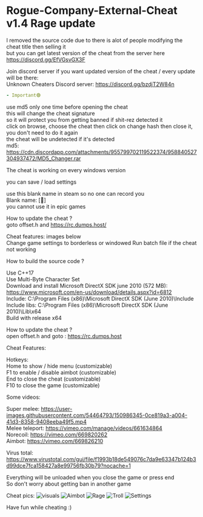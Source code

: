# Rogue-Company-External-Cheat v1.4 Rage update

I removed the source code due to there is alot of people modifying the cheat title then selling it  
but you can get latest version of the cheat from the server here https://discord.gg/EfVGsvGX3F

Join discord server if you want updated version of the cheat / every update will be there:  
Unknown Cheaters Discord server: https://discord.gg/bzdjT2W84n
```yaml
- Important🟢
```
use md5 only one time before opening the cheat   
this will change the cheat signature  
so it will protect you from getting banned if shit-rez detected it  
click on browse, choose the cheat then click on change hash then close it,
you don't need to do it again  
the cheat will be undetected if it's detected  
md5: https://cdn.discordapp.com/attachments/955799702119522374/958840527304937472/MD5_Changer.rar  

The cheat is working on every windows version

you can save / load settings

use this blank name in steam so no one can record you  
Blank name: [᲼]  
you cannot use it in epic games

How to update the cheat ?  
goto offset.h and https://rc.dumps.host/

Cheat features: images below  
Change game settings to borderless or windowed
Run batch file if the cheat not working

How to build the source code ?


Use C++17  
Use Multi-Byte Character Set  
Download and install Microsoft DirectX SDK june 2010 (572 MB):  
https://www.microsoft.com/en-us/download/details.aspx?id=6812  
Include: C:\Program Files (x86)\Microsoft DirectX SDK (June 2010)\Include  
Include libs: C:\Program Files (x86)\Microsoft DirectX SDK (June 2010)\Lib\x64  
Build with release x64

How to update the cheat ?  
open offset.h and goto : https://rc.dumps.host

Cheat Features:

Hotkeys:  
Home to show / hide menu (customizable)  
F1 to enable / disable aimbot (customizable)  
End to close the cheat (customizable)  
F10 to close the game (customizable)

Some videos:

Super melee: https://user-images.githubusercontent.com/54464793/150986345-0ce819a3-a004-41d3-8358-9408eeba49f5.mp4  
Melee teleport: https://vimeo.com/manage/videos/661634864  
Norecoil: https://vimeo.com/669820262  
Aimbot: https://vimeo.com/669826210

Virus total: https://www.virustotal.com/gui/file/f1993b18de549076c7da9e63347b124b3d99dce7fca158427a8e99756fb30b79?nocache=1

Everything will be unloaded when you close the game or press end  
So don't worry about getting ban in another game

Cheat pics:
![visuals](https://user-images.githubusercontent.com/54464793/156117912-ae304185-0fb4-481a-8616-26553ae22fce.png)
![Aimbot](https://user-images.githubusercontent.com/54464793/156117982-c67bacc0-38d0-44fa-b429-dddcb6b83eb2.png)
![Rage](https://user-images.githubusercontent.com/54464793/156117990-819d337d-7c72-4320-b2a8-c792e37d72d7.png)
![Troll](https://user-images.githubusercontent.com/54464793/156117996-37b32cdf-2675-4854-bb49-3386d9e492ac.png)
![Settings](https://user-images.githubusercontent.com/54464793/156118001-46360745-dbc1-40d8-a82f-052cd1e0a0fa.png)

Have fun while cheating :)
